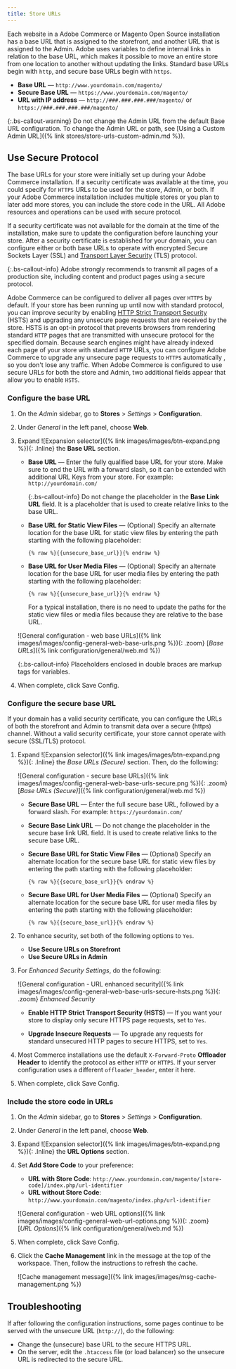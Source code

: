 ```yaml
---
title: Store URLs
---
```


Each website in a Adobe Commerce or Magento Open Source installation has a base URL that is assigned to the storefront, and another URL that is assigned to the Admin. Adobe uses variables to define internal links in relation to the base URL, which makes it possible to move an entire store from one location to another without updating the links. Standard base URLs begin with `http`, and secure base URLs begin with `https`.

- **Base URL** — `http://www.yourdomain.com/magento/`
- **Secure Base URL** — `https://www.yourdomain.com/magento/`
- **URL with IP address** — `http://###.###.###.###/magento/` or `https://###.###.###.###/magento/`

{:.bs-callout-warning}
Do not change the Admin URL from the default Base URL configuration. To change the Admin URL or path, see [Using a Custom Admin URL]({% link stores/store-urls-custom-admin.md %}).

## Use Secure Protocol

The base URLs for your store were initially set up during your Adobe Commerce installation. If a security certificate was available at the time, you could specify for `HTTPS` URLs to be used for the store, Admin, or both. If your Adobe Commerce installation includes multiple stores or you plan to later add more stores, you can include the store code in the URL. All Adobe resources and operations can be used with secure protocol.

If a security certificate was not available for the domain at the time of the installation, make sure to update the configuration before launching your store. After a security certificate is established for your domain, you can configure either or both base URLs to operate with encrypted Secure Sockets Layer (SSL) and [Transport Layer Security][1] (TLS) protocol.

{:.bs-callout-info}
Adobe strongly recommends to transmit all pages of a production site, including content and product pages using a secure protocol.

Adobe Commerce can be configured to deliver all pages over `HTTPS` by default. If your store has been running up until now with standard protocol, you can improve security by enabling [HTTP Strict Transport Security][2] (HSTS) and upgrading any unsecure page requests that are received by the store. HSTS is an opt-in protocol that prevents browsers from rendering standard `HTTP` pages that are transmitted with unsecure protocol for the specified domain. Because search engines might have already indexed each page of your store with standard `HTTP` URLs, you can configure Adobe Commerce to upgrade any unsecure page requests to `HTTPS` automatically , so you don't lose any traffic. When Adobe Commerce is configured to use secure URLs for both the store and Admin, two additional fields appear that allow you to enable `HSTS`.

### Configure the base URL

1. On the _Admin_ sidebar, go to **Stores** > _Settings_ > **Configuration**.

1. Under _General_ in the left panel, choose **Web**.

1. Expand ![Expansion selector]({% link images/images/btn-expand.png %}){: .Inline} the **Base URL** section.

   - **Base URL** — Enter the fully qualified base URL for your store. Make sure to end the URL with a forward slash, so it can be extended with additional URL Keys from your store. For example: `http://yourdomain.com/`

       {:.bs-callout-info}
       Do not change the placeholder in the **Base Link URL** field. It is a placeholder that is used to create relative links to the base URL.

   - **Base URL for Static View Files** — (Optional) Specify an alternate location for the base URL for static view files by entering the path starting with the following placeholder:

        `{% raw %}{{unsecure_base_url}}{% endraw %}`

   - **Base URL for User Media Files** — (Optional) Specify an alternate location for the base URL for user media files by entering the path starting with the following placeholder:

        `{% raw %}{{unsecure_base_url}}{% endraw %}`

       For a typical installation, there is no need to update the paths for the static view files or media files because they are relative to the base URL.

    ![General configuration - web base URLs]({% link images/images/config-general-web-base-urls.png %}){: .zoom}
    [_Base URLs_]({% link configuration/general/web.md %})

    {:.bs-callout-info}
    Placeholders enclosed in double braces are markup tags for variables.

1. When complete, click <span class="btn">Save Config</span>.

### Configure the secure base URL

If your domain has a valid security certificate, you can configure the URLs of both the storefront and Admin to transmit data over a secure (https) channel. Without a valid security certificate, your store cannot operate with secure (SSL/TLS) protocol.

1. Expand ![Expansion selector]({% link images/images/btn-expand.png %}){: .Inline} the _Base URLs (Secure)_ section. Then, do the following:

    ![General configuration - secure base URLs]({% link images/images/config-general-web-base-urls-secure.png %}){: .zoom}
    [_Base URLs (Secure)_]({% link configuration/general/web.md %})

   - **Secure Base URL** — Enter the full secure base URL, followed by a forward slash. For example: `https://yourdomain.com/`

   - **Secure Base Link URL** — Do not change the placeholder in the secure base link URL field. It is used to create relative links to the secure base URL.

   - **Secure Base URL for Static View Files** — (Optional) Specify an alternate location for the secure base URL for static view files by entering the path starting with the following placeholder:

        `{% raw %}{{secure_base_url}}{% endraw %}`

   - **Secure Base URL for User Media Files** — (Optional) Specify an alternate location for the secure base URL for user media files by entering the path starting with the following placeholder:

        `{% raw %}{{secure_base_url}}{% endraw %}`

1. To enhance security, set both of the following options to `Yes`.

   - **Use Secure URLs on Storefront**
   - **Use Secure URLs in Admin**

1. For _Enhanced Security Settings_, do the following:

    ![General configuration - URL enhanced security]({% link images/images/config-general-web-base-urls-secure-hsts.png %}){: .zoom}
    _Enhanced Security_

   - **Enable HTTP Strict Transport Security (HSTS)** — If you want your store to display only secure HTTPS page requests, set to `Yes`.

   - **Upgrade Insecure Requests** — To upgrade any requests for standard unsecured HTTP pages to secure HTTPS, set to `Yes`.

1. Most Commerce installations use the default `X-Forward-Proto` **Offloader Header** to identify the protocol as either `HTTP` or `HTTPS`. If your server configuration uses a different `offloader_header`, enter it here.

1. When complete, click <span class="btn">Save Config</span>.

### Include the store code in URLs

1. On the _Admin_ sidebar, go to **Stores** > _Settings_ > **Configuration**.

1. Under _General_ in the left panel, choose **Web**.

1. Expand ![Expansion selector]({% link images/images/btn-expand.png %}){: .Inline} the **URL Options** section.

1. Set **Add Store Code** to your preference:

   - **URL with Store Code**: `http://www.yourdomain.com/magento/[store-code]/index.php/url-identifier`
   - **URL without Store Code**: `http://www.yourdomain.com/magento/index.php/url-identifier`

    ![General configuration - web URL options]({% link images/images/config-general-web-url-options.png %}){: .zoom}
    [_URL Options_]({% link configuration/general/web.md %})

1. When complete, click <span class="btn">Save Config</span>.

1. Click the **Cache Management** link in the message at the top of the workspace. Then, follow the instructions to refresh the cache.

    ![Cache management message]({% link images/images/msg-cache-management.png %})

## Troubleshooting

If after following the configuration instructions, some pages continue to be served with the unsecure URL (`http://`), do the following:

- Change the (unsecure) base URL to the secure HTTPS URL.
- On the server, edit the `.htaccess` file (or load balancer) so the unsecure URL is redirected to the secure URL.

[1]: https://en.wikipedia.org/wiki/Transport_Layer_Security
[2]: https://en.wikipedia.org/wiki/HTTP_Strict_Transport_Security

